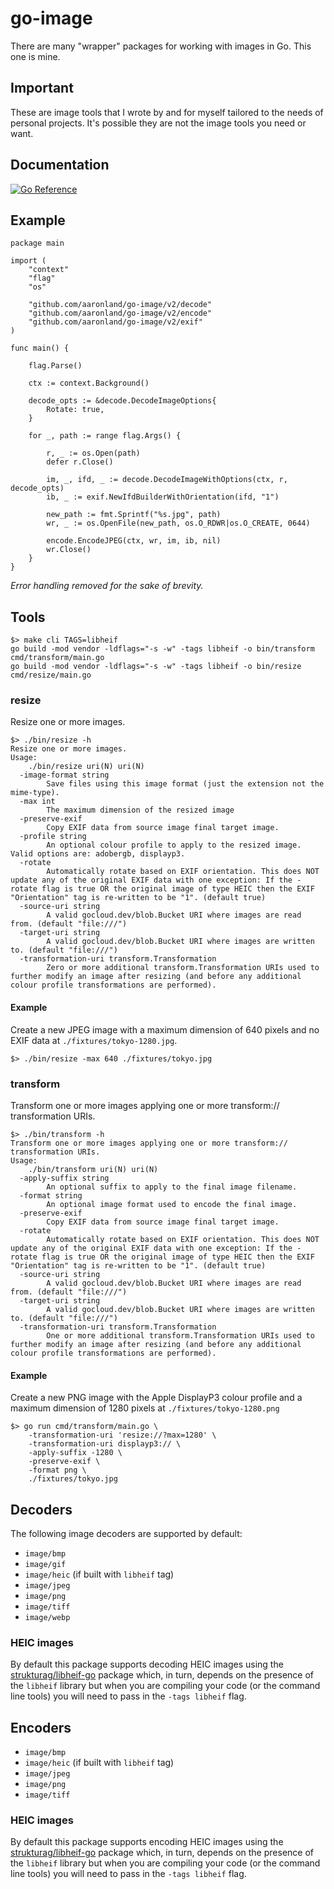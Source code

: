 # go-image

There are many "wrapper" packages for working with images in Go. This one is mine.

## Important

These are image tools that I wrote by and for myself tailored to the needs of personal projects. It's possible they are not the image tools you need or want.

## Documentation

[![Go Reference](https://pkg.go.dev/badge/github.com/aaronland/go-image.svg)](https://pkg.go.dev/github.com/aaronland/go-image/v2)

## Example

```
package main

import (
	"context"
	"flag"
	"os"

	"github.com/aaronland/go-image/v2/decode"
	"github.com/aaronland/go-image/v2/encode"
	"github.com/aaronland/go-image/v2/exif"
)

func main() {

	flag.Parse()

	ctx := context.Background()

	decode_opts := &decode.DecodeImageOptions{
		Rotate: true,
	}		  
		    
	for _, path := range flag.Args() {

		r, _ := os.Open(path)
		defer r.Close()

		im, _, ifd, _ := decode.DecodeImageWithOptions(ctx, r, decode_opts)
		ib, _ := exif.NewIfdBuilderWithOrientation(ifd, "1")

		new_path := fmt.Sprintf("%s.jpg", path)
		wr, _ := os.OpenFile(new_path, os.O_RDWR|os.O_CREATE, 0644)

		encode.EncodeJPEG(ctx, wr, im, ib, nil)
		wr.Close()
	}
}
```

_Error handling removed for the sake of brevity._

## Tools

```
$> make cli TAGS=libheif
go build -mod vendor -ldflags="-s -w" -tags libheif -o bin/transform cmd/transform/main.go
go build -mod vendor -ldflags="-s -w" -tags libheif -o bin/resize cmd/resize/main.go
```

### resize

Resize one or more images.

```
$> ./bin/resize -h
Resize one or more images.
Usage:
	./bin/resize uri(N) uri(N)
  -image-format string
    	Save files using this image format (just the extension not the mime-type).	
  -max int
    	The maximum dimension of the resized image
  -preserve-exif
    	Copy EXIF data from source image final target image.
  -profile string
    	An optional colour profile to apply to the resized image. Valid options are: adobergb, displayp3.
  -rotate
    	Automatically rotate based on EXIF orientation. This does NOT update any of the original EXIF data with one exception: If the -rotate flag is true OR the original image of type HEIC then the EXIF "Orientation" tag is re-written to be "1". (default true)
  -source-uri string
    	A valid gocloud.dev/blob.Bucket URI where images are read from. (default "file:///")
  -target-uri string
    	A valid gocloud.dev/blob.Bucket URI where images are written to. (default "file:///")
  -transformation-uri transform.Transformation
    	Zero or more additional transform.Transformation URIs used to further modify an image after resizing (and before any additional colour profile transformations are performed).
```

#### Example

Create a new JPEG image with a maximum dimension of 640 pixels and no EXIF data at `./fixtures/tokyo-1280.jpg`.

```
$> ./bin/resize -max 640 ./fixtures/tokyo.jpg
```

### transform

Transform one or more images applying one or more transform:// transformation URIs.

```
$> ./bin/transform -h
Transform one or more images applying one or more transform:// transformation URIs.
Usage:
	./bin/transform uri(N) uri(N)
  -apply-suffix string
    	An optional suffix to apply to the final image filename.
  -format string
    	An optional image format used to encode the final image.
  -preserve-exif
    	Copy EXIF data from source image final target image.
  -rotate
    	Automatically rotate based on EXIF orientation. This does NOT update any of the original EXIF data with one exception: If the -rotate flag is true OR the original image of type HEIC then the EXIF "Orientation" tag is re-written to be "1". (default true)
  -source-uri string
    	A valid gocloud.dev/blob.Bucket URI where images are read from. (default "file:///")
  -target-uri string
    	A valid gocloud.dev/blob.Bucket URI where images are written to. (default "file:///")
  -transformation-uri transform.Transformation
    	One or more additional transform.Transformation URIs used to further modify an image after resizing (and before any additional colour profile transformations are performed).
```

#### Example

Create a new PNG image with the Apple DisplayP3 colour profile and a maximum dimension of 1280 pixels at `./fixtures/tokyo-1280.png`

```
$> go run cmd/transform/main.go \
	-transformation-uri 'resize://?max=1280' \
	-transformation-uri displayp3:// \
	-apply-suffix -1280 \
	-preserve-exif \
	-format png \
	./fixtures/tokyo.jpg
```

## Decoders

The following image decoders are supported by default:

* `image/bmp`
* `image/gif`
* `image/heic` (if built with `libheif` tag)
* `image/jpeg`
* `image/png`
* `image/tiff`
* `image/webp`

### HEIC images

By default this package supports decoding HEIC images using the [strukturag/libheif-go](http://github.com/strukturag/libheif-go) package which, in turn, depends on the presence of the `libheif` library but when you are compiling your code (or the command line tools) you will need to pass in the `-tags libheif` flag.

## Encoders

* `image/bmp`
* `image/heic` (if built with `libheif` tag)
* `image/jpeg`
* `image/png`
* `image/tiff`

### HEIC images

By default this package supports encoding HEIC images using the [strukturag/libheif-go](http://github.com/strukturag/libheif-go) package which, in turn, depends on the presence of the `libheif` library but when you are compiling your code (or the command line tools) you will need to pass in the `-tags libheif` flag.